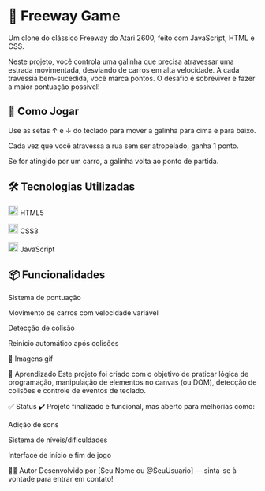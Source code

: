 <h1>🐔 Freeway Game<br></h1>

Um clone do clássico Freeway do Atari 2600, feito com JavaScript, HTML e CSS.

Neste projeto, você controla uma galinha que precisa atravessar uma estrada movimentada, desviando de carros em alta velocidade. A cada travessia bem-sucedida, você marca pontos. O desafio é sobreviver e fazer a maior pontuação possível!

<h2>🚗 Como Jogar</h2>

Use as setas ↑ e ↓ do teclado para mover a galinha para cima e para baixo.

Cada vez que você atravessa a rua sem ser atropelado, ganha 1 ponto.

Se for atingido por um carro, a galinha volta ao ponto de partida.

<h2>🛠️ Tecnologias Utilizadas</h2>

<img src="https://www.svgrepo.com/show/452228/html-5.svg" width="20px"> HTML5

<img src="https://www.svgrepo.com/show/452185/css-3.svg" width="20px"> CSS3

<img src="https://www.svgrepo.com/show/452045/js.svg" width="20px"> JavaScript

<h2>📦 Funcionalidades</h2>

Sistema de pontuação

Movimento de carros com velocidade variável

Detecção de colisão

Reinício automático após colisões

📸 Imagens
gif

🧠 Aprendizado
Este projeto foi criado com o objetivo de praticar lógica de programação, manipulação de elementos no canvas (ou DOM), detecção de colisões e controle de eventos de teclado.

✅ Status
✔️ Projeto finalizado e funcional, mas aberto para melhorias como:

Adição de sons

Sistema de níveis/dificuldades

Interface de início e fim de jogo

👨‍💻 Autor
Desenvolvido por [Seu Nome ou @SeuUsuario] — sinta-se à vontade para entrar em contato!
